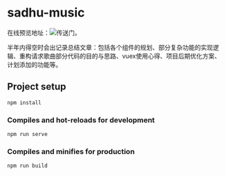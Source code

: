 # sadhu-music
在线预览地址：![传送门](http://ptuyxr.cn/music/)。

半年内得空时会出记录总结文章：包括各个组件的规划、部分复杂功能的实现逻辑、重构请求歌曲部分代码的目的与思路、vuex使用心得、项目后期优化方案、计划添加的功能等。

## Project setup
```
npm install
```

### Compiles and hot-reloads for development
```
npm run serve
```

### Compiles and minifies for production
```
npm run build
```

